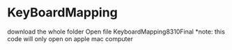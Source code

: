 # KeyBoardMapping

download the whole folder
Open file KeyboardMapping8310Final
*note: this code will only open on apple mac computer
